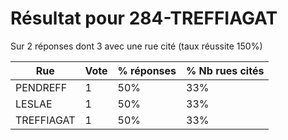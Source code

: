# Résultat pour 284-TREFFIAGAT

Sur 2 réponses dont 3 avec une rue cité (taux réussite 150%)

| Rue | Vote | % réponses | % Nb rues cités|
|-----|------|------------|----------------|
| PENDREFF | 1 | 50% | 33%|
| LESLAE | 1 | 50% | 33%|
| TREFFIAGAT | 1 | 50% | 33%|

